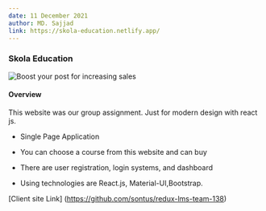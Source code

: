```yaml
---
date: 11 December 2021
author: MD. Sajjad
link: https://skola-education.netlify.app/
---
```


### Skola Education

![Boost your post for increasing sales](/images/portfolio/2.jpg)

#### Overview

This website was our group assignment. Just for modern design with react js.

- Single Page Application

- You can choose a course from this website and can buy

- There are user registration, login systems, and dashboard

- Using technologies are React.js, Material-UI,Bootstrap.


[Client site Link] (https://github.com/sontus/redux-lms-team-138)
